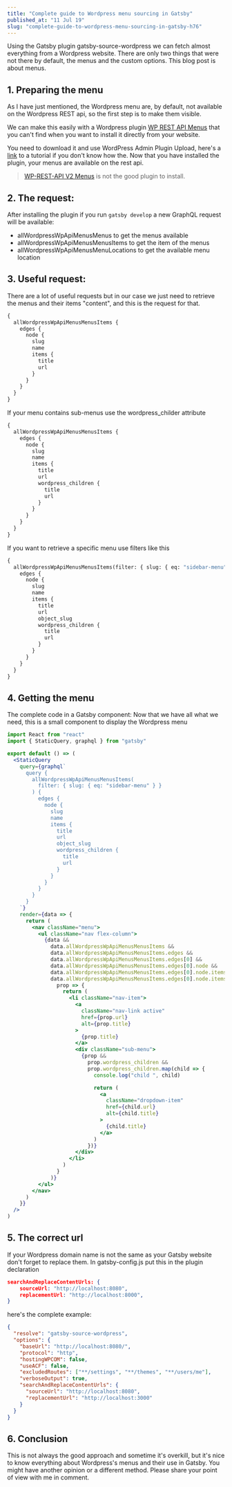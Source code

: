 ```yaml
---
title: "Complete guide to Wordpress menu sourcing in Gatsby"
published_at: "11 Jul 19"
slug: "complete-guide-to-wordpress-menu-sourcing-in-gatsby-h76"
---
```


Using the Gatsby plugin gatsby-source-wordpress we can fetch almost everything from a Wordpress website.
There are only two things that were not there by default, the menus and the custom options.
This blog post is about menus.

## 1. Preparing the menu

As I have just mentioned, the Wordpress menu are, by default, not available on the Wordpress REST api, so the first step is to make them visible.

We can make this easily with a Wordpress plugin [WP REST API Menus](https://wordpress.org/plugins/wp-api-menus/) that you can't find when you want to install it directly from your website.

You need to download it and use WordPress Admin Plugin Upload, here's a [link](https://www.wpbeginner.com/beginners-guide/step-by-step-guide-to-install-a-wordpress-plugin-for-beginners/) to a tutorial if you don't know how the.
Now that you have installed the plugin, your menus are available on the rest api.

> [WP-REST-API V2 Menus](https://wordpress.org/plugins/wp-rest-api-v2-menus/) is not the good plugin to install.

## 2. The request:

After installing the plugin if you run `gatsby develop` a new GraphQL request will be available:

- allWordpressWpApiMenusMenus to get the menus available
- allWordpressWpApiMenusMenusItems to get the item of the menus
- allWordpressWpApiMenusMenuLocations to get the available menu location

## 3. Useful request:

There are a lot of useful requests but in our case we just need to retrieve the menus and their items "content", and this is the request for that.

```graphql
{
  allWordpressWpApiMenusMenusItems {
    edges {
      node {
        slug
        name
        items {
          title
          url
        }
      }
    }
  }
}
```

If your menu contains sub-menus use the wordpress_childer attribute

```graphql
{
  allWordpressWpApiMenusMenusItems {
    edges {
      node {
        slug
        name
        items {
          title
          url
          wordpress_children {
            title
            url
          }
        }
      }
    }
  }
}
```

If you want to retrieve a specific menu use filters like this

```graphql
{
  allWordpressWpApiMenusMenusItems(filter: { slug: { eq: "sidebar-menu" } }) {
    edges {
      node {
        slug
        name
        items {
          title
          url
          object_slug
          wordpress_children {
            title
            url
          }
        }
      }
    }
  }
}
```

## 4. Getting the menu

The complete code in a Gatsby component:
Now that we have all what we need, this is a small component to display the Wordpress menu

```jsx
import React from "react"
import { StaticQuery, graphql } from "gatsby"

export default () => (
  <StaticQuery
    query={graphql`
      query {
        allWordpressWpApiMenusMenusItems(
          filter: { slug: { eq: "sidebar-menu" } }
        ) {
          edges {
            node {
              slug
              name
              items {
                title
                url
                object_slug
                wordpress_children {
                  title
                  url
                }
              }
            }
          }
        }
      }
    `}
    render={data => {
      return (
        <nav className="menu">
          <ul className="nav flex-column">
            {data &&
              data.allWordpressWpApiMenusMenusItems &&
              data.allWordpressWpApiMenusMenusItems.edges &&
              data.allWordpressWpApiMenusMenusItems.edges[0] &&
              data.allWordpressWpApiMenusMenusItems.edges[0].node &&
              data.allWordpressWpApiMenusMenusItems.edges[0].node.items &&
              data.allWordpressWpApiMenusMenusItems.edges[0].node.items.map(
                prop => {
                  return (
                    <li className="nav-item">
                      <a
                        className="nav-link active"
                        href={prop.url}
                        alt={prop.title}
                      >
                        {prop.title}
                      </a>
                      <div className="sub-menu">
                        {prop &&
                          prop.wordpress_children &&
                          prop.wordpress_children.map(child => {
                            console.log("child ", child)

                            return (
                              <a
                                className="dropdown-item"
                                href={child.url}
                                alt={child.title}
                              >
                                {child.title}
                              </a>
                            )
                          })}
                      </div>
                    </li>
                  )
                }
              )}
          </ul>
        </nav>
      )
    }}
  />
)
```

## 5. The correct url

If your Wordpress domain name is not the same as your Gatsby website don't forget to replace them.
In gatsby-config.js put this in the plugin declaration

```json
searchAndReplaceContentUrls: {
    sourceUrl: "http://localhost:8080",
    replacementUrl: "http://localhost:8000",
}
```

here's the complete example:

```json
{
  "resolve": "gatsby-source-wordpress",
  "options": {
    "baseUrl": "http://localhost:8080/",
    "protocol": "http",
    "hostingWPCOM": false,
    "useACF": false,
    "excludedRoutes": ["**/settings", "**/themes", "**/users/me"],
    "verboseOutput": true,
    "searchAndReplaceContentUrls": {
      "sourceUrl": "http://localhost:8080",
      "replacementUrl": "http://localhost:3000"
    }
  }
}
```

## 6. Conclusion

This is not always the good approach and sometime it's overkill, but it's nice to know everything about Wordpress's menus and their use in Gatsby. You might have another opinion or a different method.
Please share your point of view with me in comment.

